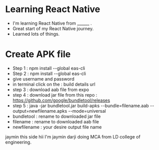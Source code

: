 # Learning React Native 

- I'm learning React Native from ______ .
- Great start of my React Native journey.
- Learned lots of things. 

# Create APK file 

- Step 1 : npm install --global eas-cli
- Step 2 : npm install --global eas-cli
- give username and password
- in terminal click on the : build details url
- step 3 : download aab file from expo
- step 4 : download jar file from this repo : https://github.com/google/bundletool/releases
- step 5 : java -jar bundletool.jar build-apks --bundle=filename.aab --output=newfilename.apks --mode=universal
- bundletool : rename to downloaded jar file
- filename : rename to downloaded aab file
- newfilename : your desire output file name

jaymin this side
hii I'm jaymin darji doing MCA from LD college of engineering. 